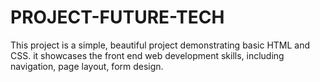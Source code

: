 # PROJECT-FUTURE-TECH
This project is a simple, beautiful project demonstrating basic HTML and CSS. it showcases the front end web development skills, including navigation, page layout, form design.
